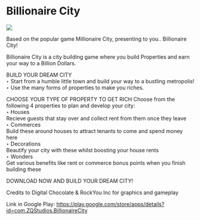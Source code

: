 # Billionaire City

<img src="https://play-lh.googleusercontent.com/KAwXsgRuEtdcXpJ2wlEdb4m4zlCPPigJqbYPQvK13Ib-GEvqJlsTJfuE1I9fUHK9oVo=w526-h296-rw">

Based on the popular game Millionaire City, presenting to you.. Billionaire City!

Billionaire City is a city building game where you build Properties and earn your way to a Billion Dollars.

BUILD YOUR DREAM CITY
<br/>‣ Start from a humble little town and build your way to a bustling metropolis!
<br/>‣ Use the many forms of properties to make you riches.

CHOOSE YOUR TYPE OF PROPERTY TO GET RICH
Choose from the following 4 properties to plan and develop your city:
<br/>‣ Houses
<br/>Recieve guests that stay over and collect rent from them once they leave
<br/>‣ Commerces
<br/>Build these around houses to attract tenants to come and spend money here
<br/>‣ Decorations
<br/>Beautify your city with these whilst boosting your house rents
<br/>‣ Wonders
<br/>Get various benefits like rent or commerce bonus points when you finish building these

DOWNLOAD NOW AND BUILD YOUR DREAM CITY!

Credits to Digital Chocolate & RockYou Inc for graphics and gameplay

Link in Google Play:
https://play.google.com/store/apps/details?id=com.ZQStudios.BillionaireCity
